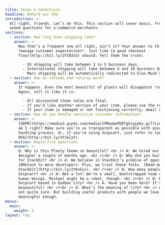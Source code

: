 ```yaml
---
title: Terms & Conditions
headline: Behold our FAQ
introduction: >-
  All right, friends. Let’s do this. This section will cover basic, frequently
  asked questions for e-commerce merchants.
sections:
  - section: How long does shipping take?
    answer: >-
      Now that’s a frequent one all right, ain’t it? Your answer to this should
      *manage customer expectations*. Just like [a good checkout
      flow](http://bit.ly/2YCN3iG) should. Tell them the truth:

        - US shipping will take between 3 to 5 business days.
        - International shipping will take between 5 and 10 business days.
        - Mars shipping will be automatically redirected to Elon Musk’s Twitter account.
  - section: How do refunds and returns work?
    answer: >-
      It happens. Even the most beautiful of plants will disappoint *someone*.
      Again, tell it like it is:

        - All discounted items sales are final.
        - If you’d like another version of your item, please use the return label. Instructions are printed on its back.
        - If your item is damaged or not functioning correctly, email us at info@planty.com, and we’ll refund you + send you a new one ASAP!
  - section: How do you handle sensitive customer information?
    answer: >-
      [GDPR](https://media3.giphy.com/media/1FMaabePDEfgk/giphy.gif?cid=790b76115d1fc3ed7656643632f4131f&rid=giphy.gif),
      am I right? Make sure you’re as transparent as possible with your data
      handling process. Or, if you’re using Snipcart, just refer to [our ToS and
      DPA](http://bit.ly/2YJwlyt).
  - section: Rapid-fire questions
    answer: >-
      Q: Why is this Planty theme so beautiful? <br /> A: We hired our first
      designer a couple of months ago. <br /><br /> Q: Why did you build a theme
      for Stackbit? <br /> A: We believe in Stackbit’s promise of opening up the
      JAMstack to more developers. Plus, we trust these folks. [Read more about
      Stackbit](http://bit.ly/2YAvGix). <br /><br /> Q: How many people work at
      Snipcart? <br /> A: Not a lot! We’re a small, bootstrapped team of eight
      human beings. Michael might be a robot, though. <br /><br /> Q: Why is
      Snipcart based in Québec City? <br /> A: Have you been here? It’s
      beaaautiful! <br /><br /> Q: What’s the meaning of life? <br /> A: We’re
      not quite sure. But building useful products with people we love feels
      meaningful enough.
menus:
  main:
    weight: 3
layout: faq
---
```

